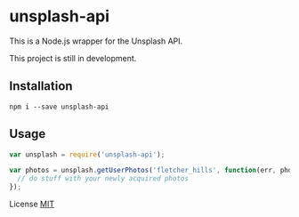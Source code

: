 # unsplash-api
This is a Node.js wrapper for the Unsplash API.

This project is still in development.

## Installation
```
npm i --save unsplash-api
```

## Usage
```js
var unsplash = require('unsplash-api');

var photos = unsplash.getUserPhotos('fletcher_hills', function(err, photos) {
  // do stuff with your newly acquired photos
});

```

License [MIT](https://github.com/noahdietz/unsplash-api/blob/master/LICENSE)
